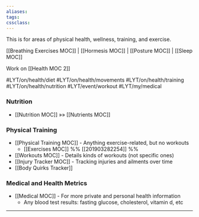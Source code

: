 ```yaml
---
aliases:
tags:
cssclass:
---
```


This is for areas of physical health, wellness, training, and exercise.

[[Breathing Exercises MOC]] | [[Hormesis MOC]] | [[Posture MOC]] | [[Sleep MOC]]

Work on [[Health MOC 2]]

#LYT/on/health/diet
#LYT/on/health/movements
#LYT/on/health/training
#LYT/on/health/nutrition
#LYT/event/workout
#LYT/my/medical

### Nutrition
* [[Nutrition MOC]] »» [[Nutrients MOC]]

### Physical Training
- [[Physical Training MOC]] - Anything exercise-related, but no workouts 
	- [[Exercises MOC]] %% [[201903282254]] %%
- [[Workouts MOC]] - Details kinds of workouts (not specific ones)
- [[Injury Tracker MOC]] - Tracking injuries and ailments over time
- [[Body Quirks Tracker]]

### Medical and Health Metrics
- [[Medical MOC]] - For more private and personal health information
	- Any blood test results: fasting glucose, cholesterol, vitamin d, etc


---




